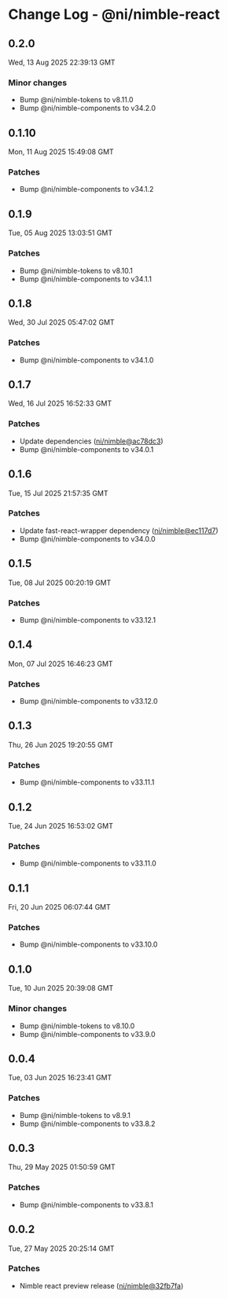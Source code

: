 # Change Log - @ni/nimble-react

<!-- This log was last generated on Wed, 13 Aug 2025 22:39:13 GMT and should not be manually modified. -->

<!-- Start content -->

## 0.2.0

Wed, 13 Aug 2025 22:39:13 GMT

### Minor changes

- Bump @ni/nimble-tokens to v8.11.0
- Bump @ni/nimble-components to v34.2.0

## 0.1.10

Mon, 11 Aug 2025 15:49:08 GMT

### Patches

- Bump @ni/nimble-components to v34.1.2

## 0.1.9

Tue, 05 Aug 2025 13:03:51 GMT

### Patches

- Bump @ni/nimble-tokens to v8.10.1
- Bump @ni/nimble-components to v34.1.1

## 0.1.8

Wed, 30 Jul 2025 05:47:02 GMT

### Patches

- Bump @ni/nimble-components to v34.1.0

## 0.1.7

Wed, 16 Jul 2025 16:52:33 GMT

### Patches

- Update dependencies ([ni/nimble@ac78dc3](https://github.com/ni/nimble/commit/ac78dc389e0dd7e042a654d184ff65f210316296))
- Bump @ni/nimble-components to v34.0.1

## 0.1.6

Tue, 15 Jul 2025 21:57:35 GMT

### Patches

- Update fast-react-wrapper dependency ([ni/nimble@ec117d7](https://github.com/ni/nimble/commit/ec117d73aa9a132fcf019723557634b9f22ebbdf))
- Bump @ni/nimble-components to v34.0.0

## 0.1.5

Tue, 08 Jul 2025 00:20:19 GMT

### Patches

- Bump @ni/nimble-components to v33.12.1

## 0.1.4

Mon, 07 Jul 2025 16:46:23 GMT

### Patches

- Bump @ni/nimble-components to v33.12.0

## 0.1.3

Thu, 26 Jun 2025 19:20:55 GMT

### Patches

- Bump @ni/nimble-components to v33.11.1

## 0.1.2

Tue, 24 Jun 2025 16:53:02 GMT

### Patches

- Bump @ni/nimble-components to v33.11.0

## 0.1.1

Fri, 20 Jun 2025 06:07:44 GMT

### Patches

- Bump @ni/nimble-components to v33.10.0

## 0.1.0

Tue, 10 Jun 2025 20:39:08 GMT

### Minor changes

- Bump @ni/nimble-tokens to v8.10.0
- Bump @ni/nimble-components to v33.9.0

## 0.0.4

Tue, 03 Jun 2025 16:23:41 GMT

### Patches

- Bump @ni/nimble-tokens to v8.9.1
- Bump @ni/nimble-components to v33.8.2

## 0.0.3

Thu, 29 May 2025 01:50:59 GMT

### Patches

- Bump @ni/nimble-components to v33.8.1

## 0.0.2

Tue, 27 May 2025 20:25:14 GMT

### Patches

- Nimble react preview release ([ni/nimble@32fb7fa](https://github.com/ni/nimble/commit/32fb7facb3daf1d092a47119110504f7206a92eb))
